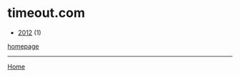 # timeout.com

  * [2012](./timeout-com-2012.md) (1)

[homepage](https://www.timeout.com/)

----

[Home](../index.md)
